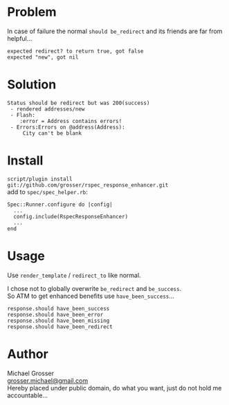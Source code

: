 Problem
=======
In case of failure the normal `should be_redirect` and its friends are far from helpful...

    expected redirect? to return true, got false
    expected "new", got nil

Solution
========

    Status should be redirect but was 200(success)
     - rendered addresses/new
     - Flash:
        :error = Address contains errors!
     - Errors:Errors on @address(Address):
         City can't be blank

Install
=======
`script/plugin install git://github.com/grosser/rspec_response_enhancer.git`  
add to `spec/spec_helper.rb`:

    Spec::Runner.configure do |config|
      ...
      config.include(RspecResponseEnhancer)
      ...
    end

Usage
=======
Use `render_template` / `redirect_to` like normal.

I chose not to globally overwrite `be_redirect` and `be_success`.  
So ATM to get enhanced benefits use `have_been_success`...

    response.should have_been_success
    response.should have_been_error
    response.should have_been_missing
    response.should have_been_redirect


Author
======
Michael Grosser  
grosser.michael@gmail.com  
Hereby placed under public domain, do what you want, just do not hold me accountable...  